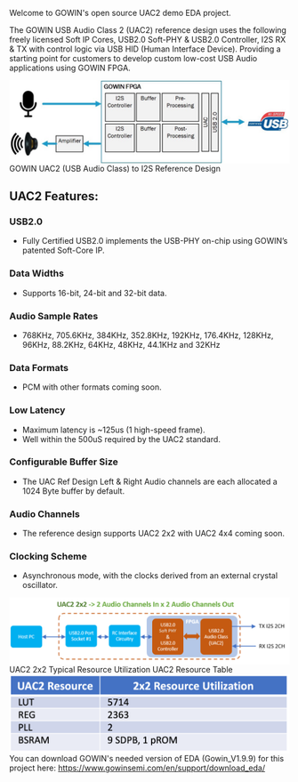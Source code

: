 Welcome to GOWIN's open source UAC2 demo EDA project. 

The GOWIN USB Audio Class 2 (UAC2) reference design uses the following freely licensed Soft IP Cores,
USB2.0 Soft-PHY & USB2.0 Controller, I2S RX & TX with control logic via USB HID (Human Interface Device).
Providing a starting point for customers to develop custom low-cost USB Audio applications using GOWIN FPGA.

<img src="pic/UAC2_I2S.jpg" align="right">
GOWIN UAC2 (USB Audio Class) to I2S Reference Design

## UAC2 Features:

### USB2.0
* Fully Certified USB2.0 implements the USB-PHY on-chip using GOWIN’s patented Soft-Core IP.
### Data Widths
* Supports 16-bit, 24-bit and 32-bit data.
### Audio Sample Rates
* 768KHz, 705.6KHz, 384KHz, 352.8KHz, 192KHz, 176.4KHz, 128KHz, 96KHz, 88.2KHz, 64KHz, 48KHz, 44.1KHz and 32KHz
### Data Formats
* PCM with other formats coming soon.
### Low Latency
* Maximum latency is ~125us (1 high-speed frame).
* Well within the 500uS required by the UAC2 standard.
### Configurable Buffer Size
* The UAC Ref Design Left & Right Audio channels are each allocated a 1024 Byte buffer by default.
### Audio Channels 
* The reference design supports UAC2 2x2 with UAC2 4x4 coming soon.
### Clocking Scheme
* Asynchronous mode, with the clocks derived from an external crystal oscillator.

<img src="pic/UAC2 Ref Design.png" align="right">
UAC2 2x2 Typical Resource Utilization

<img src="pic/UAC2_Resource_Table.png" align="right">
UAC2 Resource Table


You can download GOWIN's needed version of EDA (Gowin_V1.9.9) for this project here: https://www.gowinsemi.com/en/support/download_eda/
